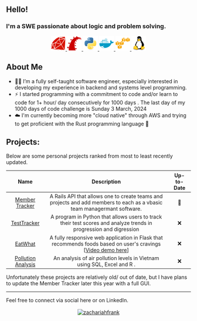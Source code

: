 ## Hello!

### I'm a SWE passionate about logic and problem solving.

<p align="center"> 
<a href="https://www.ruby-lang.org/en" target="_blank"> <img src="https://raw.githubusercontent.com/devicons/devicon/master/icons/ruby/ruby-plain.svg" alt="python" width="40" height="40"/> </a>
<a href="https://guides.rubyonrails.org" target="_blank"> <img src="https://raw.githubusercontent.com/devicons/devicon/master/icons/rails/rails-plain.svg" alt="python" width="40" height="40"/> </a>
<a href="https://www.python.org" target="_blank"> <img src="https://raw.githubusercontent.com/devicons/devicon/master/icons/python/python-original.svg" alt="python" width="40" height="40"/> </a> 
<a href="https://docs.docker.com/" target="_blank"> <img src="https://raw.githubusercontent.com/devicons/devicon/master/icons/docker/docker-plain.svg" alt="python" width="40" height="40"/> </a>
<a href="https://docs.aws.amazon.com/" target="_blank"> <img src="https://raw.githubusercontent.com/devicons/devicon/master/icons/amazonwebservices/amazonwebservices-original.svg" alt="python" width="40" height="40"/> </a> 
<a href="https://docs.kernel.org/" target="_blank"> <img src="https://raw.githubusercontent.com/devicons/devicon/master/icons//linux/linux-original.svg" alt="python" width="40" height="40"/> </a>
</p>

## About Me

* 👨‍💻 I’m a fully self-taught software engineer, especially interested in developing my experience in backend and systems level programming.
* ⚡ I started programming with a commitment to code and/or learn to code for 1+ hour/ day consecutively for 1000 days . The last day of my 1000 days of code challenge is Sunday
 3 March, 2024
* ☁️ I'm currently becoming more "cloud native" through AWS and trying to get proficient with the Rust programming language  🦀

## Projects:

Below are some personal projects ranked from most to least recently updated.

| Name | Description | Up-to-Date |
| :--: | :---------: | :--------: |
| [Member Tracker](https://github.com/1000daysofcode/member_tracker) | A Rails API that allows one to create teams and projects and add members to each as a vbasic team managermant software. | 🔄️ |
| [TestTracker](https://github.com/1000daysofcode/test_tracker) | A program in Python that allows users to track their test scores and analyze trends in progression and digression | ❌ |
| [EatWhat](https://github.com/1000daysofcode/eatwhat) | A fully responsive web application in Flask that recommends foods based on user's cravings [[Video demo here](https://www.youtube.com/watch?v=8dbePBUvVkE&t=38s)] | ❌ |
| [Pollution Analysis](https://github.com/1000daysofcode/1000daysofcode/blob/main/VN_Air_Pollution.ipynb) | An analysis of air pollution levels in Vietnam using SQL, Excel and R .| ❌ |

Unfortunately these projects are relatively old/ out of date, but I have plans to update the Member Tracker later this year with a full GUI.

---


Feel free to connect via social here or on LinkedIn.

<p align="center">
<a href="https://linkedin.com/in/zachariahfrank" target="blank"><img align="center" src="https://raw.githubusercontent.com/rahuldkjain/github-profile-readme-generator/master/src/images/icons/Social/linked-in-alt.svg" alt="zachariahfrank" height="20" width="30" /></a>
</p>
